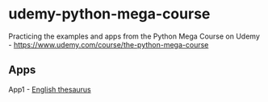 # udemy-python-mega-course
Practicing the examples and apps from the Python Mega Course on Udemy - https://www.udemy.com/course/the-python-mega-course

## Apps
App1 - [English thesaurus](./app1_eng_thes/EnglishThesaurus.md)
